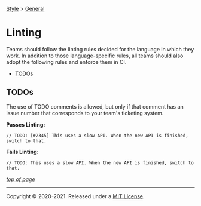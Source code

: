 [Style](../README.md) > [General](./README.md)

# Linting
 

Teams should follow the linting rules decided for the language in which they work. In addition to those language-specific rules, all teams should also adopt the following rules and enforce them in CI.

- [TODOs](#todos)

## TODOs
The use of TODO comments is allowed, but only if that comment has an issue number that corresponds to your team's ticketing system.

**Passes Linting:**
```
// TODO: [#2345] This uses a slow API. When the new API is finished, switch to that.
```

**Fails Linting:**
```
// TODO: This uses a slow API. When the new API is finished, switch to that.
```
    
[_top of page_](#git-workflow)

---
Copyright © 2020-2021. Released under a [MIT License](https://opensource.org/licenses/MIT).
